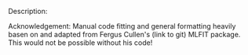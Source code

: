 Description:

Acknowledgement: Manual code fitting and general formatting heavily basen on and adapted from Fergus Cullen's (link to git) MLFIT package.
                 This would not be possible without his code!